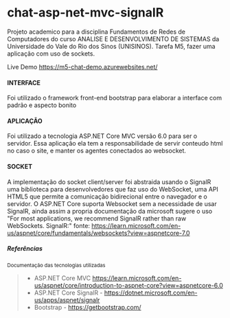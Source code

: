 # chat-asp-net-mvc-signalR

Projeto academico para a disciplina Fundamentos de Redes de Computadores do curso ANALISE E DESENVOLVIMENTO DE SISTEMAS da Universidade do Vale do Rio dos Sinos (UNISINOS).
Tarefa M5, fazer uma aplicação com uso de sockets.

Live Demo https://m5-chat-demo.azurewebsites.net/

#### INTERFACE

Foi utilizado o framework front-end bootstrap para elaborar a interface com padrão e aspecto bonito

#### APLICAÇÃO

Foi utilizado a tecnologia ASP.NET Core MVC versão 6.0 para ser o servidor. Essa aplicação ela tem a responsabilidade de servir conteudo html no caso o site, e manter os agentes conectados ao websocket.

#### SOCKET

A implementação do socket client/server foi abstraida usando o SignalR uma biblioteca para desenvolvedores que faz uso do WebSocket, uma API HTML5 que permite a comunicação bidirecional entre o navegador e o servidor.
O ASP.NET Core suporta Websocket sem a necessidade de usar SignalR, ainda assim a propria documentação da microsoft sugere o uso "For most applications, we recommend SignalR rather than raw WebSockets. SignalR:" fonte:
 https://learn.microsoft.com/en-us/aspnet/core/fundamentals/websockets?view=aspnetcore-7.0

##### Referências
<sub>Documentação das tecnologias utilizadas</sub>
> - ASP.NET Core MVC https://learn.microsoft.com/en-us/aspnet/core/introduction-to-aspnet-core?view=aspnetcore-6.0
> - ASP.NET Core SignalR - https://dotnet.microsoft.com/en-us/apps/aspnet/signalr
> - Bootstrap - https://getbootstrap.com/
